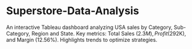 # Superstore-Data-Analysis
An interactive Tableau dashboard analyzing USA sales by Category, Sub-Category, Region and State. Key metrics: Total Sales ($2.3M), Profit ($292K), and Margin (12.56%). Highlights trends to optimize strategies.

